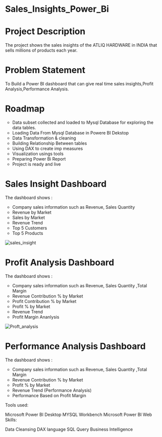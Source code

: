 # Sales_Insights_Power_Bi

# Project Description
The project shows the sales insights of the ATLIQ HARDWARE in INDIA that sells millions of products each year. 

# Problem Statement
To Build a Power BI dashboard that can give real time sales insights,Profit Analysis,Performance Analysis.

# Roadmap
<ul style="list-style-type:circle;">
  <li>Data subset collected and loaded to Mysql Database for exploring the data tables.</li>
  <li>Loading Data From Mysql Database in Powere BI Dekstop</li>
  <li>Data Transformation & cleaning</li>
	<li>Building Relationship Between tables</li>
	<li>Using DAX to create imp measures</li>
	<li>Visualization usings tools</li>
	<li>Preparing Power Bi Report</li>
	<li>Project is ready and live</li>
</ul>

# Sales Insight Dashboard

The dashboard shows :
<ul style="list-style-type:circle;">
<li>Company sales information such as Revenue, Sales Quantity</li>
<li>Revenue by Market </li>
<li>Sales by Market </li>
<li>Revenue Trend</li>
<li>Top 5 Customers</li>
<li>Top 5 Products</li>
</ul>

![sales_insight](https://user-images.githubusercontent.com/80893000/210171832-c1bab719-940d-4028-b46d-8544412c0d0e.jpg)

# Profit Analysis Dashboard

The dashboard shows :
<ul style="list-style-type:circle;">
<li>Company sales information such as Revenue, Sales Quantity ,Total Margin </li>
<li>Revenue Contribution % by Market </li>
<li>Profit Contribution % by Market  </li>
<li>Profit % by Market</li>
<li>Revenue Trend</li>
<li> Profit Margin Ananlysis</li>
</ul>


![Proft_analysis](https://user-images.githubusercontent.com/80893000/210171747-85a7d441-7b1d-44c0-b0df-c51807fe95f6.jpg)

# Performance Analysis Dashboard

The dashboard shows :
<ul style="list-style-type:circle;">
<li>Company sales information such as Revenue, Sales Quantity ,Total Margin </li>
<li>Revenue Contribution % by Market </li>
<li>Profit % by Market</li>
<li>Revenue Trend (Performance Analysis) </li>
<li>Performance Based on Profit Margin</li>
</ul>













Tools used:

Microsoft Power BI Desktop
MYSQL Workbench
Microsoft Power BI Web
Skills:

Data Cleansing
DAX language
SQL Query
Business Intelligence
